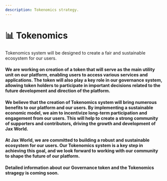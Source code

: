 ```yaml
---
description: Tokenomics strategy.
---
```


# 📊 Tokenomics

Tokenomics system will be designed to create a fair and sustainable ecosystem for our users.&#x20;

#### We are working on creation of a token that will serve as the main utility unit on our platform, enabling users to access various services and applications. The token will also play a key role in our governance system, allowing token holders to participate in important decisions related to the future development and direction of the platform.

#### We believe that the creation of Tokenomics system will bring numerous benefits to our platform and our users. By implementing a sustainable economic model, we aim to incentivize long-term participation and engagement from our users. This will help to create a strong community of supporters and contributors, driving the growth and development of Jax World.

#### At Jax World, we are committed to building a robust and sustainable ecosystem for our users. Our Tokenomics system is a key step in achieving this goal, and we look forward to working with our community to shape the future of our platform.

#### Detailed information about our Governance token and the Tokenomics stragegy is coming soon.
